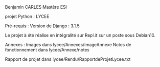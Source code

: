 Benjamin CARLES               Mastère ESI

projet Python : LYCEE

Pré-requis : 
Version de Django : 3.1.5

Le projet à été réalise en intégralité sur Repl.it sur un poste sous Debian10.

Annexes : 
Images dans lycee/Annexes/ImageAnnexe
Notes de fonctionnement dans lycee/Annexe/notes

Rapport de projet dans lycee/Rendu/RapportdeProjetLycee.txt
